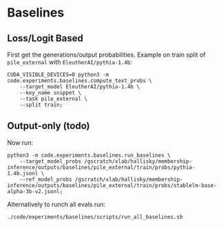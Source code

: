 # Baselines

## Loss/Logit Based

First get the generations/output probabilities. Example on train split of `pile_external` with `EleutherAI/pythia-1.4b`:

```
CUDA_VISIBLE_DEVICES=0 python3 -m code.experiments.baselines.compute_text_probs \
    --target_model EleutherAI/pythia-1.4b \
    --key_name snippet \
    --task pile_external \
    --split train;
```

## Output-only (todo)

Now run:

```
python3 -m code.experiments.baselines.run_baselines \
    --target_model_probs /gscratch/xlab/hallisky/membership-inference/outputs/baselines/pile_external/train/probs/pythia-1.4b.jsonl \
    --ref_model_probs /gscratch/xlab/hallisky/membership-inference/outputs/baselines/pile_external/train/probs/stablelm-base-alpha-3b-v2.jsonl;
```

Alternatively to runch all evals run:

```
./code/experiments/baselines/scripts/run_all_baselines.sh
```